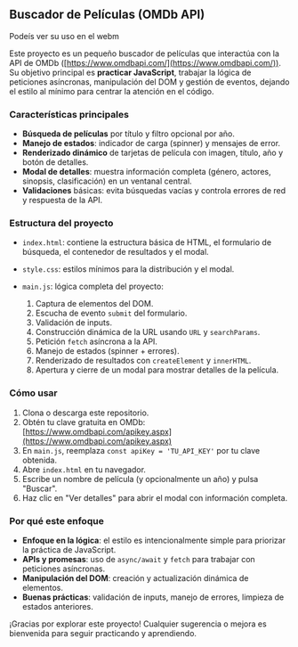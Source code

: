 ## Buscador de Películas (OMDb API)
Podeís ver su uso en el webm

Este proyecto es un pequeño buscador de películas que interactúa con la API de OMDb ([https://www.omdbapi.com/](https://www.omdbapi.com/)). Su objetivo principal es **practicar JavaScript**, trabajar la lógica de peticiones asíncronas, manipulación del DOM y gestión de eventos, dejando el estilo al mínimo para centrar la atención en el código.

### Características principales

* **Búsqueda de películas** por título y filtro opcional por año.
* **Manejo de estados**: indicador de carga (spinner) y mensajes de error.
* **Renderizado dinámico** de tarjetas de película con imagen, título, año y botón de detalles.
* **Modal de detalles**: muestra información completa (género, actores, sinopsis, clasificación) en un ventanal central.
* **Validaciones** básicas: evita búsquedas vacías y controla errores de red y respuesta de la API.

### Estructura del proyecto

* `index.html`: contiene la estructura básica de HTML, el formulario de búsqueda, el contenedor de resultados y el modal.
* `style.css`: estilos mínimos para la distribución y el modal.
* `main.js`: lógica completa del proyecto:

  1. Captura de elementos del DOM.
  2. Escucha de evento `submit` del formulario.
  3. Validación de inputs.
  4. Construcción dinámica de la URL usando `URL` y `searchParams`.
  5. Petición `fetch` asíncrona a la API.
  6. Manejo de estados (spinner + errores).
  7. Renderizado de resultados con `createElement` y `innerHTML`.
  8. Apertura y cierre de un modal para mostrar detalles de la película.

### Cómo usar

1. Clona o descarga este repositorio.
2. Obtén tu clave gratuita en OMDb: [https://www.omdbapi.com/apikey.aspx](https://www.omdbapi.com/apikey.aspx)
3. En `main.js`, reemplaza `const apiKey = 'TU_API_KEY'` por tu clave obtenida.
4. Abre `index.html` en tu navegador.
5. Escribe un nombre de película (y opcionalmente un año) y pulsa "Buscar".
6. Haz clic en "Ver detalles" para abrir el modal con información completa.

### Por qué este enfoque

* **Enfoque en la lógica**: el estilo es intencionalmente simple para priorizar la práctica de JavaScript.
* **APIs y promesas**: uso de `async/await` y `fetch` para trabajar con peticiones asíncronas.
* **Manipulación del DOM**: creación y actualización dinámica de elementos.
* **Buenas prácticas**: validación de inputs, manejo de errores, limpieza de estados anteriores.

¡Gracias por explorar este proyecto! Cualquier sugerencia o mejora es bienvenida para seguir practicando y aprendiendo.
